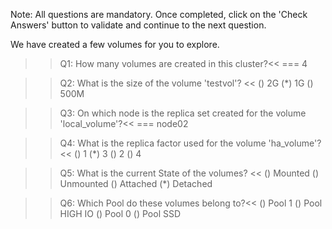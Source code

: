 Note: All questions are mandatory. Once completed, click on the 'Check Answers' button to validate and continue to the next question.


We have created a few volumes for you to explore.

>>Q1: How many volumes are created in this cluster?<< 
=== 4


>>Q2: What is the size of the volume 'testvol'? << 
() 2G 
(*) 1G
() 500M


>>Q3: On which node is the replica set created for the volume 'local_volume'?<< 
=== node02


>>Q4: What is the replica factor used for the volume 'ha_volume'?  << 
() 1
(*) 3
()  2
()  4


>>Q5: What is the current State of the volumes? <<
() Mounted
() Unmounted
() Attached
(*) Detached


>>Q6: Which Pool do these volumes belong to?<<
() Pool 1
() Pool HIGH IO
() Pool 0 
() Pool SSD


